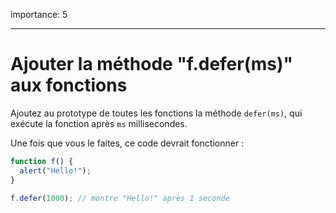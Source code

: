 importance: 5

---

# Ajouter la méthode "f.defer(ms)" aux fonctions

Ajoutez au prototype de toutes les fonctions la méthode `defer(ms)`, qui exécute la fonction après `ms` millisecondes.

Une fois que vous le faites, ce code devrait fonctionner :

```js
function f() {
  alert("Hello!");
}

f.defer(1000); // montre "Hello!" après 1 seconde
```
